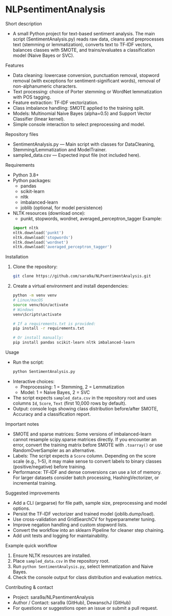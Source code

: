# NLPsentimentAnalysis

Short description
- A small Python project for text-based sentiment analysis. The main script (SentimentAnalysis.py) reads raw data, cleans and preprocesses text (stemming or lemmatization), converts text to TF‑IDF vectors, balances classes with SMOTE, and trains/evaluates a classification model (Naive Bayes or SVC).

Features
- Data cleaning: lowercase conversion, punctuation removal, stopword removal (with exceptions for sentiment-significant words), removal of non-alphanumeric characters.
- Text processing: choice of Porter stemming or WordNet lemmatization with POS tagging.
- Feature extraction: TF‑IDF vectorization.
- Class imbalance handling: SMOTE applied to the training split.
- Models: Multinomial Naive Bayes (alpha=0.5) and Support Vector Classifier (linear kernel).
- Simple console interaction to select preprocessing and model.

Repository files
- SentimentAnalysis.py — Main script with classes for DataCleaning, Stemming/Lemmatization and ModelTrainer.
- sampled_data.csv — Expected input file (not included here).

Requirements
- Python 3.8+
- Python packages:
  - pandas
  - scikit-learn
  - nltk
  - imbalanced-learn
  - joblib (optional, for model persistence)
- NLTK resources (download once):
  - punkt, stopwords, wordnet, averaged_perceptron_tagger
  Example:
  ```python
  import nltk
  nltk.download('punkt')
  nltk.download('stopwords')
  nltk.download('wordnet')
  nltk.download('averaged_perceptron_tagger')
  ```

Installation
1. Clone the repository:
   ```bash
   git clone https://github.com/sara9a/NLPsentimentAnalysis.git
   ```
2. Create a virtual environment and install dependencies:
   ```bash
   python -m venv venv
   # Linux/macOS
   source venv/bin/activate
   # Windows
   venv\Scripts\activate

   # If a requirements.txt is provided:
   pip install -r requirements.txt

   # Or install manually:
   pip install pandas scikit-learn nltk imbalanced-learn
   ```

Usage
- Run the script:
  ```bash
  python SentimentAnalysis.py
  ```
- Interactive choices:
  - Preprocessing: 1 = Stemming, 2 = Lemmatization
  - Model: 1 = Naive Bayes, 2 = SVC
- The script expects `sampled_data.csv` in the repository root and uses columns `Id`, `Score`, `Text` (first 10,000 rows by default).
- Output: console logs showing class distribution before/after SMOTE, Accuracy and a classification report.

Important notes
- SMOTE and sparse matrices:
  Some versions of imbalanced-learn cannot resample scipy.sparse matrices directly. If you encounter an error, convert the training matrix before SMOTE with `.toarray()` or use RandomOverSampler as an alternative.
- Labels:
  The script expects a `Score` column. Depending on the score scale (e.g., 1–5), it may make sense to convert labels to binary classes (positive/negative) before training.
- Performance:
  TF‑IDF and dense conversions can use a lot of memory. For larger datasets consider batch processing, HashingVectorizer, or incremental training.

Suggested improvements
- Add a CLI (argparse) for file path, sample size, preprocessing and model options.
- Persist the TF‑IDF vectorizer and trained model (joblib.dump/load).
- Use cross-validation and GridSearchCV for hyperparameter tuning.
- Improve negation handling and custom stopword lists.
- Convert the workflow into an sklearn Pipeline for cleaner step chaining.
- Add unit tests and logging for maintainability.

Example quick workflow
1. Ensure NLTK resources are installed.
2. Place `sampled_data.csv` in the repository root.
3. Run `python SentimentAnalysis.py`, select lemmatization and Naive Bayes.
4. Check the console output for class distribution and evaluation metrics.

Contributing & contact
- Project: sara9a/NLPsentimentAnalysis
- Author / Contact: sara9a (GitHub), DewanschJ (GitHub)
- For questions or suggestions open an issue or submit a pull request.
